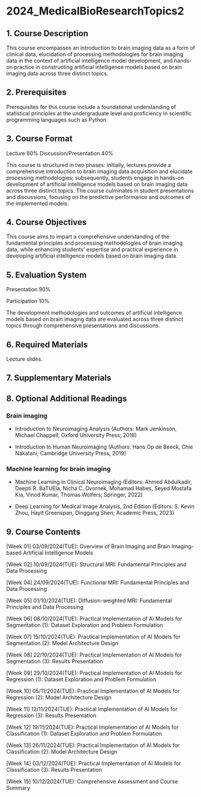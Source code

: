 # 2024_MedicalBioResearchTopics2
## 1. Course Description

This course encompasses an introduction to brain imaging data as a form of clinical data, elucidation of processing methodologies for brain imaging data in the context of artificial intelligence model development, and hands-on practice in constructing artificial intelligence models based on brain imaging data across three distinct topics.


## 2. Prerequisites

Prerequisites for this course include a foundational understanding of statistical principles at the undergraduate level and proficiency in scientific programming languages such as Python.


## 3. Course Format

Lecture	60%
Discussion/Presentation	40%

This course is structured in two phases: initially, lectures provide a comprehensive introduction to brain imaging data acquisition and elucidate processing methodologies; subsequently, students engage in hands-on development of artificial intelligence models based on brain imaging data across three distinct topics. The course culminates in student presentations and discussions, focusing on the predictive performance and outcomes of the implemented models.


## 4. Course Objectives

This course aims to impart a comprehensive understanding of the fundamental principles and processing methodologies of brain imaging data, while enhancing students' expertise and practical experience in developing artificial intelligence models based on brain imaging data.


## 5. Evaluation System

Presentation 90%

Participation 10%

The development methodologies and outcomes of artificial intelligence models based on brain imaging data are evaluated across three distinct topics through comprehensive presentations and discussions.


## 6. Required Materials

Lecture slides.


## 7. Supplementary Materials


## 8. Optional Additional Readings

### Brain imaging

- Introduction to Neuroimaging Analysis (Authors: Mark Jenkinson, Michael Chappell; Oxford University Press; 2018)

- Introduction to Human Neuroimaging (Authors: Hans Op de Beeck, Chie Nakatani; Cambridge University Press, 2019)

### Machine learning for brain imaging

- Machine Learning in Clinical Neuroimaging (Editors: Ahmed Abdulkadir, Deepti R. BaTUEla, Nicha C. Dvornek, Mohamad Habes, Seyed Mostafa Kia, Vinod Kumar, Thomas Wolfers; Springer, 2022)

- Deep Learning for Medical Image Analysis, 2nd Edition (Editors: S. Kevin Zhou, Hayit Greenspan, Dinggang Shen; Academic Press, 2023)

## 9. Course Contents

[Week 01] 03/09/2024(TUE): Overview of Brain Imaging and Brain Imaging-based Artificial Intelligence Models

[Week 02] 10/09/2024(TUE): Structural MRI: Fundamental Principles and Data Processing

[Week 04] 24/09/2024(TUE): Functional MRI: Fundamental Principles and Data Processing

[Week 05] 01/10/2024(TUE): Diffusion-weighted MRI: Fundamental Principles and Data Processing

[Week 06] 08/10/2024(TUE): Practical Implementation of AI Models for Segmentation (1): Dataset Exploration and Problem Formulation

[Week 07] 15/10/2024(TUE): Practical Implementation of AI Models for Segmentation (2): Model Architecture Design

[Week 08] 22/10/2024(TUE): Practical Implementation of AI Models for Segmentation (3): Results Presentation

[Week 09] 29/10/2024(TUE): Practical Implementation of AI Models for Regression (1): Dataset Exploration and Problem Formulation

[Week 10] 05/11/2024(TUE): Practical Implementation of AI Models for Regression (2): Model Architecture Design

[Week 11] 12/11/2024(TUE): Practical Implementation of AI Models for Regression (3): Results Presentation

[Week 12] 19/11/2024(TUE): Practical Implementation of AI Models for Classification (1): Dataset Exploration and Problem Formulation

[Week 13] 26/11/2024(TUE): Practical Implementation of AI Models for Classification (2): Model Architecture Design

[Week 14] 03/12/2024(TUE): Practical Implementation of AI Models for Classification (3): Results Presentation

[Week 15] 10/12/2024(TUE): Comprehensive Assessment and Course Summary